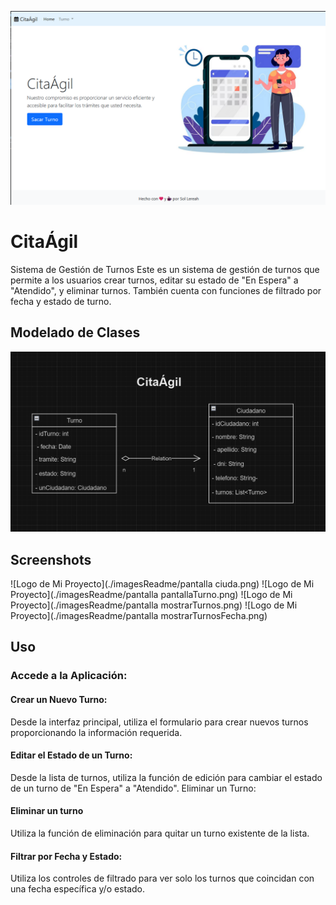 ![Logo de Mi Proyecto](./imagesReadme/CitaAgil.png)

# CitaÁgil

Sistema de Gestión de Turnos
Este es un sistema de gestión de turnos que permite a los usuarios crear turnos, editar su estado de "En Espera" a "Atendido", y eliminar turnos. También cuenta con funciones de filtrado por fecha y estado de turno.

## Modelado de Clases

![Logo de Mi Proyecto](./imagesReadme/Uml.png)
## Screenshots
![Logo de Mi Proyecto](./imagesReadme/pantalla ciuda.png)
![Logo de Mi Proyecto](./imagesReadme/pantalla pantallaTurno.png)
![Logo de Mi Proyecto](./imagesReadme/pantalla mostrarTurnos.png)
![Logo de Mi Proyecto](./imagesReadme/pantalla mostrarTurnosFecha.png)


## Uso


### Accede a la Aplicación:

#### Crear un Nuevo Turno:

Desde la interfaz principal, utiliza el formulario para crear nuevos turnos proporcionando la información requerida.

#### Editar el Estado de un Turno:

Desde la lista de turnos, utiliza la función de edición para cambiar el estado de un turno de "En Espera" a "Atendido".
Eliminar un Turno:

#### Eliminar un turno
Utiliza la función de eliminación para quitar un turno existente de la lista.

#### Filtrar por Fecha y Estado:
Utiliza los controles de filtrado para ver solo los turnos que coincidan con una fecha específica y/o estado.
